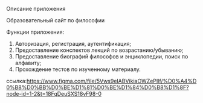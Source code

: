 Описание приложения

Образовательный сайт по философии

Функции приложения:

1. Авторизация, регистрация, аутентификация;
2. Предоставление конспектов лекций по возрастанию/убыванию;
3. Предоставление биографий философов и энциклопедии, поиск по алфавиту;
4. Прохождение тестов по изученному материалу.

ссылка:https://www.figma.com/file/5Vws9eIABVikiaOWZePIlf/%D0%A4%D0%B8%D0%BB%D0%BE%D1%81%D0%BE%D1%84%D0%B8%D1%8F?node-id=1-2&t=18FqDeuSXS18vF98-0